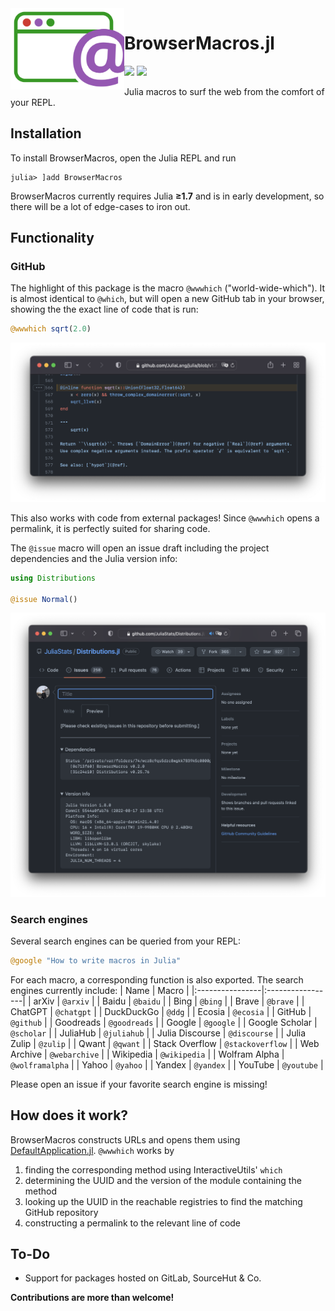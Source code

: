 <img align="left" src="https://github.com/adrhill/BrowserMacros.jl/blob/gh-pages/assets/logo.svg" height="130">

# BrowserMacros.jl

[![][ci-im]][ci] [![][cov-im]][cov]

Julia macros to surf the web from the comfort of your REPL.

## Installation 
To install BrowserMacros, open the Julia REPL and run 
```julia-repl
julia> ]add BrowserMacros
```

BrowserMacros currently requires Julia **≥1.7** and is in early development, 
so there will be a lot of edge-cases to iron out.

## Functionality
### GitHub
The highlight of this package is the macro `@wwwhich` ("world-wide-which"). 
It is almost identical to `@which`, but will open a new GitHub tab in your browser, 
showing the the exact line of code that is run:
```julia
@wwwhich sqrt(2.0) 
```

![](https://github.com/adrhill/BrowserMacros.jl/blob/gh-pages/assets/wwwhich.png)

This also works with code from external packages!
Since `@wwwhich` opens a permalink, it is perfectly suited for sharing code.

The `@issue` macro will open an issue draft including the project dependencies 
and the Julia version info:
```julia
using Distributions

@issue Normal()
```

![](https://github.com/adrhill/BrowserMacros.jl/blob/gh-pages/assets/issue.png)

### Search engines
Several search engines can be queried from your REPL:
```julia
@google "How to write macros in Julia"  
```

For each macro, a corresponding function is also exported.
The search engines currently include:
| Name            | Macro            | 
|:----------------|:-----------------|
| arXiv           | `@arxiv`         |
| Baidu           | `@baidu`         |
| Bing            | `@bing`          |
| Brave           | `@brave`         |
| ChatGPT         | `@chatgpt`       |
| DuckDuckGo      | `@ddg`           |
| Ecosia          | `@ecosia`        |
| GitHub          | `@github`        |
| Goodreads       | `@goodreads`     | 
| Google          | `@google`        |
| Google Scholar  | `@scholar`       |
| JuliaHub        | `@juliahub`      |
| Julia Discourse | `@discourse`     |
| Julia Zulip     | `@zulip`         |
| Qwant           | `@qwant`         |
| Stack Overflow  | `@stackoverflow` |
| Web Archive     | `@webarchive`    |
| Wikipedia       | `@wikipedia`     | 
| Wolfram Alpha   | `@wolframalpha`  |
| Yahoo           | `@yahoo`         |
| Yandex          | `@yandex`        |
| YouTube         | `@youtube`       |


Please open an issue if your favorite search engine is missing!

## How does it work?
BrowserMacros constructs URLs and opens them using [DefaultApplication.jl](https://github.com/tpapp/DefaultApplication.jl). 
`@wwwhich` works by 
1. finding the corresponding method using InteractiveUtils' `which`
2. determining the UUID and the version of the module containing the method 
3. looking up the UUID in the reachable registries to find the matching GitHub repository
4. constructing a permalink to the relevant line of code

## To-Do
* Support for packages hosted on GitLab, SourceHut & Co.

**Contributions are more than welcome!**

[ci-im]: https://github.com/adrhill/BrowserMacros.jl/actions/workflows/CI.yml/badge.svg?branch=main
[ci]: https://github.com/adrhill/BrowserMacros.jl/actions/workflows/CI.yml?query=branch%3Amain

[cov-im]: https://codecov.io/gh/adrhill/BrowserMacros.jl/branch/main/graph/badge.svg
[cov]: https://codecov.io/gh/adrhill/BrowserMacros.jl
